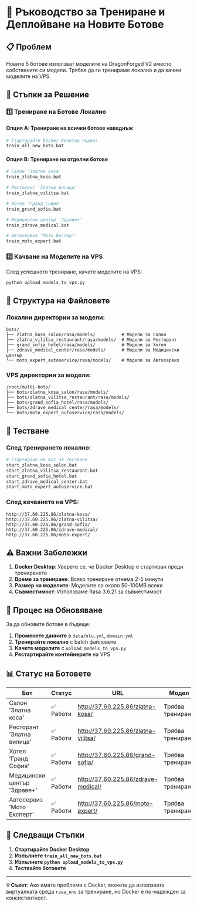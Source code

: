 # 🚀 Ръководство за Трениране и Деплойване на Новите Ботове

## 📋 Проблем
Новите 5 ботове използват моделите на DragonForged V2 вместо собствените си модели. Трябва да ги тренираме локално и да качим моделите на VPS.

## 🔧 Стъпки за Решение

### 1️⃣ **Трениране на Ботове Локално**

#### Опция A: Трениране на всички ботове наведнъж
```bash
# Стартирайте Docker Desktop първо!
train_all_new_bots.bat
```

#### Опция B: Трениране на отделни ботове
```bash
# Салон 'Златна коса'
train_zlatna_kosa.bat

# Ресторант 'Златна вилица'
train_zlatna_vilitsa.bat

# Хотел 'Гранд София'
train_grand_sofia.bat

# Медицински център 'Здраве+'
train_zdrave_medical.bat

# Автосервиз 'Мото Експерт'
train_moto_expert.bat
```

### 2️⃣ **Качване на Моделите на VPS**

След успешното трениране, качете моделите на VPS:

```bash
python upload_models_to_vps.py
```

## 📁 Структура на Файловете

### Локални директории за модели:
```
bots/
├── zlatna_kosa_salon/rasa/models/          # Модели за Салон
├── zlatna_vilitsa_restaurant/rasa/models/  # Модели за Ресторант
├── grand_sofia_hotel/rasa/models/          # Модели за Хотел
├── zdrave_medical_center/rasa/models/      # Модели за Медицински център
└── moto_expert_autoservice/rasa/models/    # Модели за Автосервиз
```

### VPS директории за модели:
```
/root/multi-bots/
├── bots/zlatna_kosa_salon/rasa/models/
├── bots/zlatna_vilitsa_restaurant/rasa/models/
├── bots/grand_sofia_hotel/rasa/models/
├── bots/zdrave_medical_center/rasa/models/
└── bots/moto_expert_autoservice/rasa/models/
```

## 🧪 Тестване

### След тренирането локално:
```bash
# Стартиране на бот за тестване
start_zlatna_kosa_salon.bat
start_zlatna_vilitsa_restaurant.bat
start_grand_sofia_hotel.bat
start_zdrave_medical_center.bat
start_moto_expert_autoservice.bat
```

### След качването на VPS:
```
http://37.60.225.86/zlatna-kosa/
http://37.60.225.86/zlatna-vilitsa/
http://37.60.225.86/grand-sofia/
http://37.60.225.86/zdrave-medical/
http://37.60.225.86/moto-expert/
```

## ⚠️ Важни Забележки

1. **Docker Desktop**: Уверете се, че Docker Desktop е стартиран преди тренирането
2. **Време за трениране**: Всяко трениране отнема 2-5 минути
3. **Размер на моделите**: Моделите са около 50-100MB всеки
4. **Съвместимост**: Използваме Rasa 3.6.21 за съвместимост

## 🔄 Процес на Обновяване

За да обновите ботове в бъдеще:

1. **Променете данните** в `data/nlu.yml`, `domain.yml`
2. **Тренирайте локално** с batch файловете
3. **Качете моделите** с `upload_models_to_vps.py`
4. **Рестартирайте контейнерите** на VPS

## 📊 Статус на Ботовете

| Бот | Статус | URL | Модел |
|-----|--------|-----|-------|
| Салон 'Златна коса' | ✅ Работи | http://37.60.225.86/zlatna-kosa/ | Трябва трениране |
| Ресторант 'Златна вилица' | ✅ Работи | http://37.60.225.86/zlatna-vilitsa/ | Трябва трениране |
| Хотел 'Гранд София' | ✅ Работи | http://37.60.225.86/grand-sofia/ | Трябва трениране |
| Медицински център 'Здраве+' | ✅ Работи | http://37.60.225.86/zdrave-medical/ | Трябва трениране |
| Автосервиз 'Мото Експерт' | ✅ Работи | http://37.60.225.86/moto-expert/ | Трябва трениране |

## 🎯 Следващи Стъпки

1. **Стартирайте Docker Desktop**
2. **Изпълнете `train_all_new_bots.bat`**
3. **Изпълнете `python upload_models_to_vps.py`**
4. **Тествайте ботовете**

---

**💡 Съвет**: Ако имате проблеми с Docker, можете да използвате виртуалната среда `rasa_env` за трениране, но Docker е по-надежден за консистентност.
